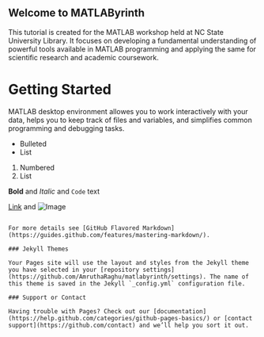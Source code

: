 ## Welcome to MATLAByrinth

This tutorial is created for the MATLAB workshop held at NC State University Library. It focuses on developing a fundamental understanding of powerful tools available in MATLAB programming and applying the same for scientific research and academic coursework. 

# Getting Started

MATLAB desktop environment allowes you to work interactively with your data, helps you to keep track of files and variables, and simplifies common programming and debugging tasks. 

- Bulleted
- List

1. Numbered
2. List

**Bold** and _Italic_ and `Code` text

[Link](url) and ![Image](src)
```

For more details see [GitHub Flavored Markdown](https://guides.github.com/features/mastering-markdown/).

### Jekyll Themes

Your Pages site will use the layout and styles from the Jekyll theme you have selected in your [repository settings](https://github.com/AmruthaRaghu/matlabyrinth/settings). The name of this theme is saved in the Jekyll `_config.yml` configuration file.

### Support or Contact

Having trouble with Pages? Check out our [documentation](https://help.github.com/categories/github-pages-basics/) or [contact support](https://github.com/contact) and we’ll help you sort it out.
